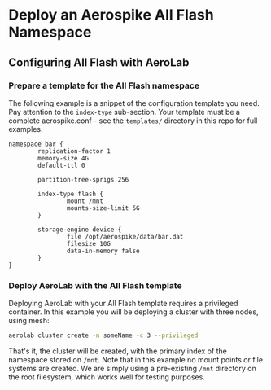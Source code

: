 # Deploy an Aerospike All Flash Namespace

## Configuring All Flash with AeroLab

### Prepare a template for the All Flash namespace

The following example is a snippet of the configuration template you need. Pay attention to the `index-type` sub-section. Your template must be a complete aerospike.conf - see the `templates/` directory in this repo for full examples.

```
namespace bar {
        replication-factor 1
        memory-size 4G
        default-ttl 0

        partition-tree-sprigs 256

        index-type flash {
                mount /mnt
                mounts-size-limit 5G
        }

        storage-engine device {
                file /opt/aerospike/data/bar.dat
                filesize 10G
                data-in-memory false
        }
}
```

### Deploy AeroLab with the All Flash template

Deploying AeroLab with your All Flash template requires a privileged container. In this example you will be deploying a cluster with three nodes, using mesh:

```bash
aerolab cluster create -n someName -c 3 --privileged
```

That's it, the cluster will be created, with the primary index of the namespace stored on `/mnt`. Note that in this example no mount points or file systems are created. We are simply using a pre-existing `/mnt` directory on the root filesystem, which works well for testing purposes.
